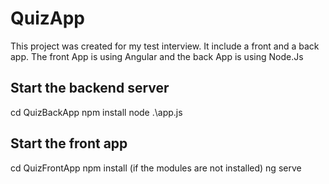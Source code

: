 # QuizApp

This project was created for my test interview. It include a front and a back app. The front App is using Angular and the back App is using Node.Js 

## Start the backend server
cd QuizBackApp
npm install
node .\app.js

## Start the front app
cd QuizFrontApp
npm install (if the modules are not installed)
ng serve